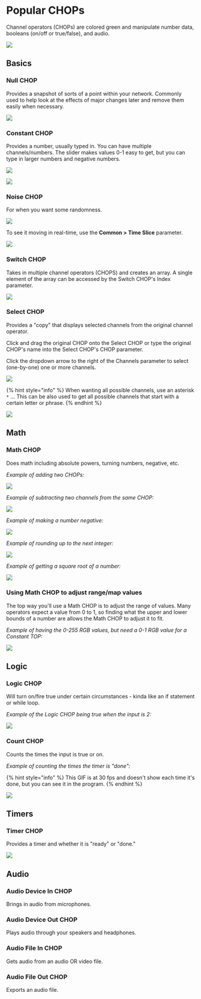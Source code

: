 # Popular CHOPs

Channel operators \(CHOPs\) are colored green and manipulate number data, booleans \(on/off or true/false\), and audio.

![](../.gitbook/assets/td-op-create-dialog-full-chop.png)

## Basics

### Null CHOP

Provides a snapshot of sorts of a point within your network. Commonly used to help look at the effects of major changes later and remove them easily when necessary.

![](../.gitbook/assets/null-chop.png)

### Constant CHOP

Provides a number, usually typed in. You can have multiple channels/numbers. The slider makes values 0-1 easy to get, but you can type in larger numbers and negative numbers.

![](../.gitbook/assets/constant-chop.png)

![](../.gitbook/assets/constant-chop2.png)

### Noise CHOP

For when you want some randomness.

![](../.gitbook/assets/noise-chop.png)

To see it moving in real-time, use the **Common &gt; Time Slice** parameter.

![](../.gitbook/assets/tdnoisechop.gif)

### Switch CHOP

Takes in multiple channel operators \(CHOPS\) and creates an array. A single element of the array can be accessed by the Switch CHOP's Index parameter.

![](../.gitbook/assets/switch-chop.png)

### Select CHOP

Provides a "copy" that displays selected channels from the original channel operator.

Click and drag the original CHOP onto the Select CHOP or type the original CHOP's name into the Select CHOP's CHOP parameter.

Click the dropdown arrow to the right of the Channels parameter to select \(one-by-one\) one or more channels.

![](../.gitbook/assets/select-chop.png)

{% hint style="info" %}
When wanting all possible channels, use an asterisk `*` ... This can be also used to get all possible channels that start with a certain letter or phrase.
{% endhint %}

![](../.gitbook/assets/select-chop2.png)

## Math

### Math CHOP

Does math including absolute powers, turning numbers, negative, etc.

_Example of adding two CHOPs:_

![](../.gitbook/assets/math-chop.png)

_Example of subtracting two channels from the same CHOP:_

![](../.gitbook/assets/math-chop2.png)

_Example of making a number negative:_

![](../.gitbook/assets/math-chop3.png)

_Example of rounding up to the next integer:_

![](../.gitbook/assets/math-chop4.png)

_Example of getting a square root of a number:_

![](../.gitbook/assets/math-chop5.png)

### Using Math CHOP to adjust range/map values

The top way you'll use a Math CHOP is to adjust the range of values. Many operators expect a value from 0 to 1, so finding what the upper and lower bounds of a number are allows the Math CHOP to adjust it to fit.

_Example of having the 0-255 RGB values, but need a 0-1 RGB value for a Constant TOP:_

![](../.gitbook/assets/math-chop6.png)

## Logic

### Logic CHOP

Will turn on/fire true under certain circumstances - kinda like an if statement or while loop.

_Example of the Logic CHOP being true when the input is 2:_

![](../.gitbook/assets/logic-chop.png)

### Count CHOP

Counts the times the input is true or on.

_Example of counting the times the timer is "done":_

{% hint style="info" %}
This GIF is at 30 fps and doesn't show each time it's done, but you can see it in the program.
{% endhint %}

![](../.gitbook/assets/tdcountchop-1-%20%283%29.gif)

## Timers

### Timer CHOP

Provides a timer and whether it is "ready" or "done."

![](../.gitbook/assets/tdcountchop-1-%20%283%29%20%284%29.gif)

## Audio

### Audio Device In CHOP

Brings in audio from microphones.

### Audio Device Out CHOP

Plays audio through your speakers and headphones.

### Audio File In CHOP

Gets audio from an audio OR video file.

### Audio File Out CHOP

Exports an audio file.

